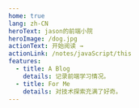 ```yaml
---
home: true
lang: zh-CN
heroText: jason的前端小院
heroImage: /dog.jpg
actionText: 开始阅读 →
actionLink: /notes/javaScript/this
features:
  - title: A Blog
    details: 记录前端学习情况。
  - title: For Me
    details: 对技术探索充满了好奇。
---
```

